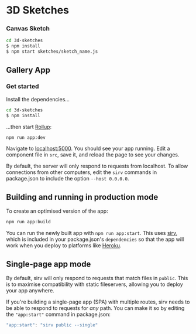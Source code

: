 # 3D Sketches

### Canvas Sketch

```sh
cd 3d-sketches
$ npm install
$ npm start sketches/sketch_name.js
```

## Gallery App

### Get started

Install the dependencies...

```bash
cd 3d-sketches
$ npm install
```

...then start [Rollup](https://rollupjs.org):

```bash
npm run app:dev
```

Navigate to [localhost:5000](http://localhost:5000). You should see your app running. Edit a component file in `src`, save it, and reload the page to see your changes.

By default, the server will only respond to requests from localhost. To allow connections from other computers, edit the `sirv` commands in package.json to include the option `--host 0.0.0.0`.


## Building and running in production mode

To create an optimised version of the app:

```bash
npm run app:build
```

You can run the newly built app with `npm run app:start`. This uses [sirv](https://github.com/lukeed/sirv), which is included in your package.json's `dependencies` so that the app will work when you deploy to platforms like [Heroku](https://heroku.com).


## Single-page app mode

By default, sirv will only respond to requests that match files in `public`. This is to maximise compatibility with static fileservers, allowing you to deploy your app anywhere.

If you're building a single-page app (SPA) with multiple routes, sirv needs to be able to respond to requests for *any* path. You can make it so by editing the `"app:start"` command in package.json:

```js
"app:start": "sirv public --single"
```
